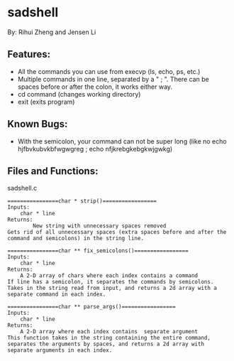 # sadshell
By: Rihui Zheng and Jensen Li

## Features:
- All the commands you can use from execvp (ls, echo, ps, etc.)
- Multiple commands in one line, separated by a " ; ". There can be spaces before or after the colon, it works either way.
- cd command (changes working directory)
- exit (exits program)

## Known Bugs:
- With the semicolon, your command can not be super long (like no echo hjfbvkubvkbfwgwgreg ; echo nfjkrebgkebgkwjgwkg)

## Files and Functions:
sadshell.c

    ================char * strip()=================
    Inputs:
        char * line
    Returns:
            New string with unnecessary spaces removed
    Gets rid of all unnecessary spaces (extra spaces before and after the command and semicolons) in the string line.
        
    ================char ** fix_semicolons()=================
    Inputs:
        char * line
    Returns:
        A 2-D array of chars where each index contains a command
    If line has a semicolon, it separates the commands by semicolons. Takes in the string read from input, and returns a 2d array with a separate command in each index.

    ================char ** parse_args()=================
    Inputs:
        char * line
    Returns:
        A 2-D array where each index contains  separate argument
    This function takes in the string containing the entire command, separates the arguments by spaces, and returns a 2d array with separate arguments in each index.





